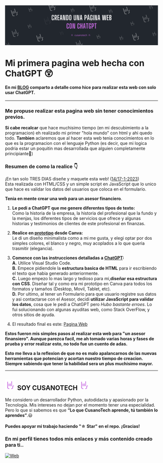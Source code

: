 ![Crear pagina web con ChatGPT](./Creando-pagina-web-chatgpt.png)

# Mi primera pagina web hecha con ChatGPT  😲
#### En mi [BLOG](https://cusanotech.medium.com/crear-p%C3%A1ginas-web-con-chatgpt-desde-0-f98816b173fc) comparto a detalle como hice para realizar esta web con solo usar ChatGPT. 

---

### **Me propuse realizar esta pagina web sin tener conocimientos previos.** <br>
**Si cabe recalcar** que hace muchisimo tiempo (en mi descubimiento a la programacion) eh realizado mi primer "hola mundo" con html y ahi quedo todo. 
**Tambien** aclaremos que al hacer esta web tenia conocimientos en lo que es la programacion con el lenguaje Python (es decir, que mi logica podria estar un poquitin mas desarrollada que alguien completamente principiante🤔)
<br>

### Resumen de como la realice 👇
¡En tan solo TRES DIAS diseñe y maquete esta web! ([14/17-1-2023](https://github.com/cusanotech/Web-Page-Asesor-Financiero)) <br>
Esta realizada con HTML/CSS y un simple script en JavaScript que lo unico que hace es validar los datos del usuarios que coloca en el formulario.

**Tenia en mente crear una web para un asesor financiero**. 

1. **Le pedi a ChatGPT que me genere diferentes tipos de texto:** <br>
Como la historia de la empresa, la historia del profesional que la fundo y la menjas, los diferentes tipos de servicios que ofrece y algunas historias y testimonios de clientes de este profesional en finanzas.

2. **Realice en [prototipo](https://github.com/cusanotech/Web-Page-Asesor-Financiero/tree/main/prototipos-pdf) desde Canva:**<br>
 Le di un diseño minimalista como a mi me gusta, y elegi optar por dos simples colores, el blanco y negro, muy acoplados a lo que queria trasmitir (elegancia).

3. **Comence con las instrucciones detalladas a [ChatGPT](https://chat.openai.com/):** <br>
**A.**  Utilice Visual Studio Code.<br>
**B.**  Empece pidiendole la **estructura basica de HTML** para ir escribiendo el texto que habia generado anteriormente.<br>
**C.**  Luego empezo lo mas largo y tedioso para mi,**diseñar esa estructura con CSS**. Diseñar tal y como era mi prototipo en Canva para todos los formatos y tamaños (Desktop, Movil, Tablet, etc).<br>
**D.** Por ultimo, al tener un Formulario para que usuario registre sus datos y asi contactarse con el Asesor, decidi **utilizar JavaScript para validar los datos**, cosa que le pedi a ChatGPT pero *Hubo bastante erroes*. Lo fui solucionando con algunas ayuditas web, como Stack OverFlow, y otros sitios de ayuda.
3. El resultado final es este: [Pagina Web](https://cusanotech.github.io/Pagina-web-ChatGPT/Front-End/index.html)


**Estos fueron mis simples pasos al realizar esta web para "un asesor finansiero". Aunque parezca facil, me ah tomado varias horas y fases de prueba y error realizar esto, no todo fue un cuento de adas.**<Br>

**Esto me lleva a la reflexion de que no es malo apalancarnos de las nuevas herramientas que potencian y acortan nuestro tiempo de creacion. Siempre sabiendo que tener la habilidad sera un plus muchisimo mayor.**

---

## <img src="./Logotipo-Trasparente.png" alt="Logotipo Cusanotech" width="35" height="35"/> SOY CUSANOTECH <img src="./Logotipo-Trasparente.png" alt="Logotipo Cusanotech" width="35" height="35"/>

Me considero un desarrollador Python, autodidacta y apasionado por la Tecnología. Mis intereses no dejan por el momento tener una especialidad. Pero lo que si sabemos es que **“Lo que CusanoTech aprende, tú también lo aprendes”**.😃 

#### Puedes apoyar mi trabajo haciendo "☆ Star" en el repo. ¡Gracias!

### En mi perfil tienes todos mis enlaces y más contenido creado para ti.. <br>
[![Web](https://img.shields.io/badge/GitHub-CusanoTech-14a1f0?style=for-the-badge&logo=github&logoColor=white&labelColor=101010)](https://github.com/cusanotech) 
